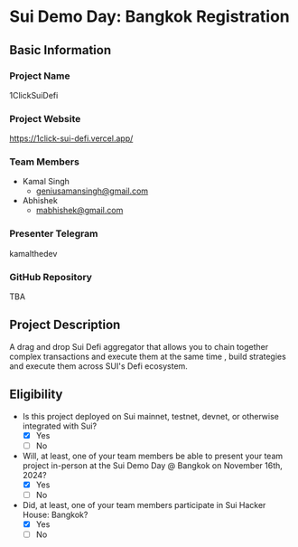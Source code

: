 # Sui Demo Day: Bangkok Registration

## Basic Information

### Project Name

1ClickSuiDefi

### Project Website

https://1click-sui-defi.vercel.app/

### Team Members

- Kamal Singh
    - geniusamansingh@gmail.com
- Abhishek
    - mabhishek@gmail.com

### Presenter Telegram 

kamalthedev

### GitHub Repository

TBA

## Project Description 

 A drag and drop Sui Defi aggregator that allows you to chain together complex transactions and execute them at the same time , build strategies and execute them across SUI's Defi ecosystem.
 
## Eligibility

- Is this project deployed on Sui mainnet, testnet, devnet, or otherwise integrated with Sui?
    - [x] Yes
    - [ ] No
- Will, at least, one of your team members be able to present your team project in-person at the Sui Demo Day @ Bangkok on November 16th, 2024?
    - [x] Yes
    - [ ] No
- Did, at least, one of your team members participate in Sui Hacker House: Bangkok? 
    - [x] Yes
    - [ ] No
